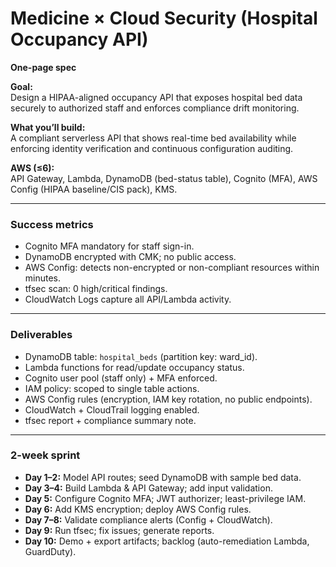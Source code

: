 # Medicine × Cloud Security (Hospital Occupancy API)
**One-page spec**

**Goal:**  
Design a HIPAA-aligned occupancy API that exposes hospital bed data securely to authorized staff and enforces compliance drift monitoring.

**What you’ll build:**  
A compliant serverless API that shows real-time bed availability while enforcing identity verification and continuous configuration auditing.

**AWS (≤6):**  
API Gateway, Lambda, DynamoDB (bed-status table), Cognito (MFA), AWS Config (HIPAA baseline/CIS pack), KMS.

---

### **Success metrics**
- Cognito MFA mandatory for staff sign-in.  
- DynamoDB encrypted with CMK; no public access.  
- AWS Config: detects non-encrypted or non-compliant resources within minutes.  
- tfsec scan: 0 high/critical findings.  
- CloudWatch Logs capture all API/Lambda activity.  

---

### **Deliverables**
- DynamoDB table: `hospital_beds` (partition key: ward_id).  
- Lambda functions for read/update occupancy status.  
- Cognito user pool (staff only) + MFA enforced.  
- IAM policy: scoped to single table actions.  
- AWS Config rules (encryption, IAM key rotation, no public endpoints).  
- CloudWatch + CloudTrail logging enabled.  
- tfsec report + compliance summary note.  

---

### **2-week sprint**
- **Day 1–2:** Model API routes; seed DynamoDB with sample bed data.  
- **Day 3–4:** Build Lambda & API Gateway; add input validation.  
- **Day 5:** Configure Cognito MFA; JWT authorizer; least-privilege IAM.  
- **Day 6:** Add KMS encryption; deploy AWS Config rules.  
- **Day 7–8:** Validate compliance alerts (Config + CloudWatch).  
- **Day 9:** Run tfsec; fix issues; generate reports.  
- **Day 10:** Demo + export artifacts; backlog (auto-remediation Lambda, GuardDuty).

